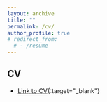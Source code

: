 ```yaml
---
layout: archive
title: ""
permalink: /cv/
author_profile: true
# redirect_from:
  # - /resume
--- 
```


## CV
- [Link to CV](https://www.dropbox.com/s/94cb4al08wr2qa4/CV_Ioannis_Spyridopoulos.pdf?dl=0){:target="\_blank"}

<!-- {% include base_path %}


Academic Employment
=====
  Assistant Professor of Finance - American University, Kogod School of Business 2017 - today Education 
  Ph.D. in Finance, Rice University - Jones School of Business 2012-2017 Visiting Finance Ph.D. student, University of Chicago - Booth School of Business 2015-2016 M.A. in Business
  Administration, Rice University - Jones School of Business 2017 M.A. in Economics, Duke University 2011 B.A. in Financial Management, University of Piraeus 2008 

Research and Teaching Fields 
=====
  Empirical corporate finance, corporate governance, financial contracting, financial intermediation 

Published Research 
====
  • Local Economic Spillover Effects of Stock Market Listings (with A. Butler and L. Fauver), - Journal of Financial and Quantitative Analysis (2019) 
  - Best Paper in Corporate Finance (Midwest Finance Association 2018) 
  - Best Paper in Investments (Eastern Finance Association 2018) 
  • Tough Love: The Effects of Debt Contract Design on Firm Performance 
  - Review of Corporate Finance Studies (2020) 

Working Papers 
====
  • Determinants of Strategic Behavior: Evidence from a Foreclosure Moratorium (with Nikolaos Artavanis) 
  • Loan Syndication Networks (with Jeffrey Harris and Edwin Hu) 
  - Semifinalist for best paper award in Financial Institutions at the 2019 Financial Management Association. • The Epidemiology of Financial Constraints (with William Grieser and Morad Zekhnini) 
  • Is Simpler Always Better? Accounting Reporting Complexity and Bank Loans Contracting (with Shuai (Mark) Ma) 
  • Creditor Rights and Debt Structure in the Zone of Insolvency
  
In Progress 
====
  • The Financial Consequences of Banking Consolidation for Households (with Celso Brunetti, Jeffrey Harris, and Erik Mayer) 
  • Data Processing, Information Asymmetry, and Financing Decisions (with Ali Sanati) • Financial Break-ups (with Alexander Butler, Yessenia Tellez, and Billy Xu) 
  
Teaching 
====
  American University - Kogod School of Business 
  • Business Finance (Kogod Outstanding Teaching Award: 2017, 2018, 2019) • Quantitative Methods in Finance 
  Rice University - Jones School of Business 
  • Financial Management 
  
Professional Activities 
====
Conference Presentations (* by co-authors) 
  2021: Federal Reserve Board, DC Juniors Finance Conference 
  2020: Chicago Financial Institutions Conference (cancelled) 
  2019: American Economic Association, Financial Management Association*, Reserve Bank of India (CAFRAL) 
  2018: American Real Estate Society*, CELS*, European Finance Association 
  2017: CEPR European Summer Symposium in Financial Markets*, FMA*, European Financial Manage ment Association* (EFMA), Financial Management Association-Europe* (FMA Europe),
  Conference on Empirical Legal Studies (CELS)-Cornell University, FRB of Atlanta and Georgia State - Real Estate Fi nance Conference* 
  2016: Kentucky Finance Conference*, FMA, FMA (doctoral consortium) 
  2015: Midwest Finance Association (MFA), Eastern Finance Association (EFA), Financial Management Association (FMA) 
  
Invited Seminar Presentations 
====
University of Oxford (Said Business School), Vanderbilt University (Owen Graduate School of Man agement), University of Nebraska (College of Business), Tulane University (Freeman School of Business), American University (Kogod School of Business), George Washington University, University of Houston (Bauer College of Business), Tilburg University,
University of Amsterdam, Baylor University (Hankamer School of Business), Texas Tech (Rawls College of Business) 

Referee for peer-reviewed Journals: 
====
Review of Financial Studies, Management Science, Real Estate Economics, National Science Foundation, Review of Corporate Finance Studies, Journal of Corporate Finance, Journal of Empirical Finance, The Financial Review, The Journal of Financial Research, Israel Science Foundation
Scholarships, Honors, and Awards 
Rising Scholar Award, SFS, Review of Corporate Finance Studies 2021 Kogod, Outstanding Teaching Award 2017, 2018, 2019 Rice University Doctoral Fellowship 2012-2017 American Finance Association (AFA), Doctoral Travel Award Jan 2016 Duke Economics Award for Leadership and Academic Excellence May 2011 Gerondelis and Karelias Foundation Scholarship 2010-2011 Fulbright Scholarship 2009-2010

Scholarships, Honors, and Awards 
====
Rising Scholar Award, SFS, Review of Corporate Finance Studies 2021 Kogod, Outstanding Teaching Award 2017, 2018, 2019 Rice University Doctoral Fellowship 2012-2017 American Finance Association (AFA), Doctoral Travel Award Jan 2016 Duke Economics Award for Leadership and Academic Excellence May 2011 Gerondelis and Karelias Foundation Scholarship 2010-2011 Fulbright Scholarship 2009-2010

 -->